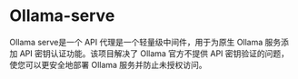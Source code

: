 # Ollama-serve
Ollama serve是一个 API 代理是一个轻量级中间件，用于为原生 Ollama 服务添加 API 密钥认证功能。该项目解决了 Ollama 官方不提供 API 密钥验证的问题，使您可以更安全地部署 Ollama 服务并防止未授权访问。
